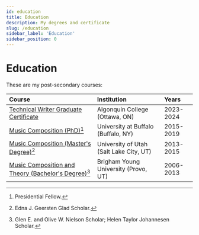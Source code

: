 ```yaml
---
id: education
title: Education
description: My degrees and certificate
slug: /education
sidebar_label: 'Education'
sidebar_position: 0
---
```


# Education

These are my post-secondary courses:  

| Course | Institution | Years |
|:-------|:------------|:------|
| [Technical Writer Graduate Certificate](https://www.algonquincollege.com/sat/program/technical-writer/) | Algonquin College (Ottawa, ON) | 2023-2024|
| [Music Composition (PhD)](https://www.buffalo.edu/grad/programs/music-composition-phd.html)[^1] | University at Buffalo (Buffalo, NY) | 2015-2019 |
| [Music Composition (Master's Degree)](https://music.utah.edu/documents/academic-programs/2022_2023_degree_requirements/mm-composition-2022-2023.pdf)[^2] | University of Utah (Salt Lake City, UT) | 2013-2015 |
| [Music Composition and Theory (Bachelor's Degree)](https://music.byu.edu/composition/)[^3] | Brigham Young University (Provo, UT) | 2006-2013

[^1]: Presidential Fellow.
[^2]: Edna J. Geersten Glad Scholar.
[^3]: Glen E. and Olive W. Nielson Scholar; Helen Taylor Johannesen Scholar.
